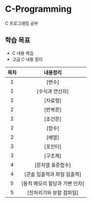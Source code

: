 # C-Programming
C 프로그래밍 공부

## 학습 목표
- C 내용 복습
- 고급 C 내용 정리

| 목차 | 내용정리
|:---:|:---:|
| 1 |  [변수] |
| 1 | [수식과 연산자] |
| 2 | [자료형] |
| 2 | [반복문] |
| 2 | [조건문] |
| 2 | [함수] |
| 2 | [배열] |
| 3 | [포인터] |
| 3 | [구조체] |
| 4 | [문자열 표준함수] |
| 4 | [콘솔 입출력과 파일 입출력] |
| 5 | [동적 메모리 할당과 가변 인자] |
| 5 | [전처리기와 분할 컴파일] |
